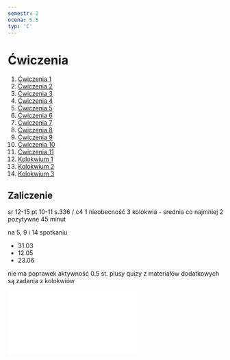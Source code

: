 ```yaml
---
semestr: 2
ocena: 5.5
typ: 'C'
---
```


# Ćwiczenia
1. [Ćwiczenia 1](Notatki/Semestr%202/Matematyka%20dyskretna/%C4%86wiczenia/%C4%86wiczenia%201/%C4%86wiczenia%201.md)
2. [Ćwiczenia 2](Notatki/Semestr%202/Matematyka%20dyskretna/%C4%86wiczenia/%C4%86wiczenia%202/%C4%86wiczenia%202.md)
3. [Ćwiczenia 3](Notatki/Semestr%202/Matematyka%20dyskretna/%C4%86wiczenia/%C4%86wiczenia%203/%C4%86wiczenia%203.md)
4. [Ćwiczenia 4](Notatki/Semestr%202/Matematyka%20dyskretna/%C4%86wiczenia/%C4%86wiczenia%204/%C4%86wiczenia%204.md)
5. [Ćwiczenia 5](Notatki/Semestr%202/Matematyka%20dyskretna/%C4%86wiczenia/%C4%86wiczenia%205/%C4%86wiczenia%205.md)
6. [Ćwiczenia 6](Notatki/Semestr%202/Matematyka%20dyskretna/%C4%86wiczenia/%C4%86wiczenia%206/%C4%86wiczenia%206.md)
7. [Ćwiczenia 7](Notatki/Semestr%202/Matematyka%20dyskretna/%C4%86wiczenia/%C4%86wiczenia%207/%C4%86wiczenia%207.md)
8. [Ćwiczenia 8](Notatki/Semestr%202/Matematyka%20dyskretna/%C4%86wiczenia/%C4%86wiczenia%208/%C4%86wiczenia%208.md)
9. [Ćwiczenia 9](Notatki/Semestr%202/Matematyka%20dyskretna/%C4%86wiczenia/%C4%86wiczenia%209/%C4%86wiczenia%209.md)
10. [Ćwiczenia 10](Notatki/Semestr%202/Matematyka%20dyskretna/%C4%86wiczenia/%C4%86wiczenia%2010/%C4%86wiczenia%2010.md)
11. [Ćwiczenia 11](Notatki/Semestr%202/Matematyka%20dyskretna/%C4%86wiczenia/%C4%86wiczenia%2011/%C4%86wiczenia%2011.md)
12. [Kolokwium 1](Notatki/Semestr%202/Matematyka%20dyskretna/%C4%86wiczenia/Kolokwium%201/Kolokwium%201.md)
13. [Kolokwium 2](Notatki/Semestr%202/Matematyka%20dyskretna/%C4%86wiczenia/Kolokwium%202/Kolokwium%202.md)
14. [Kolokwium 3](Notatki/Semestr%202/Matematyka%20dyskretna/%C4%86wiczenia/Kolokwium%203/Kolokwium%203.md)

## Zaliczenie

sr 12-15 pt 10-11
s.336 / c4
1 nieobecność
3 kolokwia - srednia
co najmniej 2 pozytywne
45 minut

na 5, 9 i 14 spotkaniu
- 31.03
- 12.05
- 23.06

nie ma poprawek
aktywność 0.5 st.
plusy
quizy
z materiałów dodatkowych są zadania z kolokwiów 

![Odp_MD](Notatki/Semestr%202/Matematyka%20dyskretna/%C4%86wiczenia/Odp_MD.pdf)